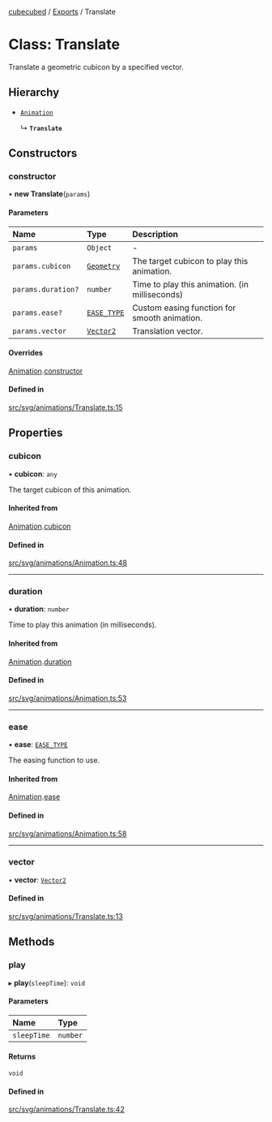 [cubecubed](/reference/README.md) / [Exports](/reference/modules.md) / Translate

# Class: Translate

Translate a geometric cubicon by a specified vector.

## Hierarchy

- [`Animation`](/reference/classes/Animation.md)

  ↳ **`Translate`**

## Constructors

### constructor

• **new Translate**(`params`)

#### Parameters

| Name | Type | Description |
| :------ | :------ | :------ |
| `params` | `Object` | - |
| `params.cubicon` | [`Geometry`](/reference/classes/Geometry.md) | The target cubicon to play this animation. |
| `params.duration?` | `number` | Time to play this animation. (in milliseconds) |
| `params.ease?` | [`EASE_TYPE`](/reference/types/EASE_TYPE.md) | Custom easing function for smooth animation. |
| `params.vector` | [`Vector2`](/reference/classes/Vector2.md) | Translation vector. |

#### Overrides

[Animation](/reference/classes/Animation.md).[constructor](/reference/classes/Animation.md#constructor)

#### Defined in

[src/svg/animations/Translate.ts:15](https://github.com/imaphatduc/cubecubed/blob/e48fd86/src/svg/animations/Translate.ts#L15)

## Properties

### cubicon

• **cubicon**: `any`

The target cubicon of this animation.

#### Inherited from

[Animation](/reference/classes/Animation.md).[cubicon](/reference/classes/Animation.md#cubicon)

#### Defined in

[src/svg/animations/Animation.ts:48](https://github.com/imaphatduc/cubecubed/blob/e48fd86/src/svg/animations/Animation.ts#L48)

___

### duration

• **duration**: `number`

Time to play this animation (in milliseconds).

#### Inherited from

[Animation](/reference/classes/Animation.md).[duration](/reference/classes/Animation.md#duration)

#### Defined in

[src/svg/animations/Animation.ts:53](https://github.com/imaphatduc/cubecubed/blob/e48fd86/src/svg/animations/Animation.ts#L53)

___

### ease

• **ease**: [`EASE_TYPE`](/reference/types/EASE_TYPE.md)

The easing function to use.

#### Inherited from

[Animation](/reference/classes/Animation.md).[ease](/reference/classes/Animation.md#ease)

#### Defined in

[src/svg/animations/Animation.ts:58](https://github.com/imaphatduc/cubecubed/blob/e48fd86/src/svg/animations/Animation.ts#L58)

___

### vector

• **vector**: [`Vector2`](/reference/classes/Vector2.md)

#### Defined in

[src/svg/animations/Translate.ts:13](https://github.com/imaphatduc/cubecubed/blob/e48fd86/src/svg/animations/Translate.ts#L13)

## Methods

### play

▸ **play**(`sleepTime`): `void`

#### Parameters

| Name | Type |
| :------ | :------ |
| `sleepTime` | `number` |

#### Returns

`void`

#### Defined in

[src/svg/animations/Translate.ts:42](https://github.com/imaphatduc/cubecubed/blob/e48fd86/src/svg/animations/Translate.ts#L42)
